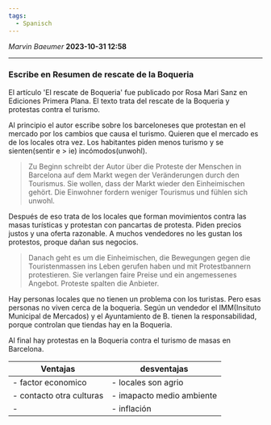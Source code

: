 ```yaml
---
tags:
  - Spanisch
---
```

*Marvin Baeumer* **2023-10-31 12:58**

---
### Escribe en Resumen de rescate de la Boqueria

El artículo 'El rescate de Boqueria' fue publicado por Rosa Mari Sanz en Ediciones Primera Plana. El texto trata del rescate de la Boqueria y protestas contra el turismo.

Al principio el autor escribe sobre los barceloneses que protestan en el mercado por los cambios que causa el turismo.
Quieren que el mercado es de los locales otra vez.
Los habitantes piden menos turismo y se sienten(sentir e > ie) incómodos(unwohl).

> Zu Beginn schreibt der Autor über die Proteste der Menschen in Barcelona auf dem Markt wegen der Veränderungen durch den Tourismus. Sie wollen, dass der Markt wieder den Einheimischen gehört. Die Einwohner fordern weniger Tourismus und fühlen sich unwohl.

Después de eso trata de los locales que forman movimientos contra las masas turísticas y protestan con pancartas de protesta. Piden precios justos y una oferta razonable. A muchos vendedores no les gustan los protestos, proque dañan sus negocios.

> Danach geht es um die Einheimischen, die Bewegungen gegen die Touristenmassen ins Leben gerufen haben und mit Protestbannern protestieren. Sie verlangen faire Preise und ein angemessenes Angebot. Proteste spalten die Anbieter.

Hay personas locales que no tienen un problema con los turistas. Pero esas personas no viven cerca de la boqueria. Según un vendedor el IMM(Insituto Municipal de Mercados) y el Ayuntamiento de B. tienen la responsabilidad, porque controlan que tiendas hay en la Boqueria.

Al final hay protestas en la Boqueria contra el turismo de masas en Barcelona.

|Ventajas|desventajas|
|--------|-----------|
|- factor economico|- locales son agrio|
|- contacto otra culturas|- imapacto medio ambiente|
|- |- inflación|